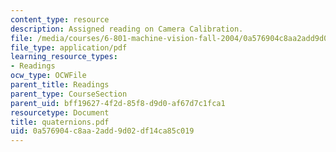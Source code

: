 ```yaml
---
content_type: resource
description: Assigned reading on Camera Calibration.
file: /media/courses/6-801-machine-vision-fall-2004/0a576904c8aa2add9d02df14ca85c019_quaternions.pdf
file_type: application/pdf
learning_resource_types:
- Readings
ocw_type: OCWFile
parent_title: Readings
parent_type: CourseSection
parent_uid: bff19627-4f2d-85f8-d9d0-af67d7c1fca1
resourcetype: Document
title: quaternions.pdf
uid: 0a576904-c8aa-2add-9d02-df14ca85c019
---
```

